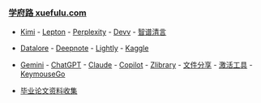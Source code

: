 ### **[学府路 xuefulu.com](http://xuefulu.com/)**

+ [Kimi](https://kimi.moonshot.cn/) - [Lepton](https://search.lepton.run) - [Perplexity](https://www.perplexity.ai) - [Devv](https://devv.ai) - [智谱清言](https://chatglm.cn/main/alltoolsdetail)

+ [Datalore](https://datalore.jetbrains.com/) - [Deepnote](https://deepnote.com/sign-in) - [Lightly](https://lightly.teamcode.com/login) - [Kaggle](https://www.kaggle.com/)

+ [Gemini](https://gemini.google.com/) - [ChatGPT](https://chat.openai.com/) - [Claude](https://claude.ai/) - [Copilot](https://copilot.microsoft.com) - [Zlibrary](https://zh.z-library.se/) - [文件分享](https://wormhole.app) - [激活工具](https://pan.baidu.com/s/14U3zIG4tG6ZdMBrHaPaLzw?pwd=c65c#list/path=%2FHEU%20KMS%20Activator) - [KeymouseGo](https://github.com/taojy123/KeymouseGo)

+ [毕业论文资料收集](https://send2me.cn/b8YG5Ez2/RI-z442A7iRs7A)



